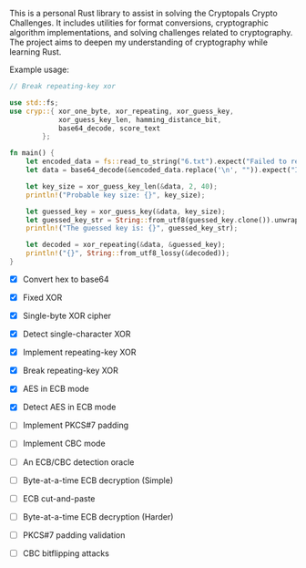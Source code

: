 This is a personal Rust library to assist in solving the Cryptopals Crypto Challenges. It includes utilities for format conversions, cryptographic algorithm implementations, and solving challenges related to cryptography. The project aims to deepen my understanding of cryptography while learning Rust.

Example usage:
```Rust
// Break repeating-key xor

use std::fs;
use cryp::{ xor_one_byte, xor_repeating, xor_guess_key,
            xor_guess_key_len, hamming_distance_bit, 
            base64_decode, score_text
        };

fn main() {
    let encoded_data = fs::read_to_string("6.txt").expect("Failed to read file");
    let data = base64_decode(&encoded_data.replace('\n', "")).expect("Invalid base64 input");

    let key_size = xor_guess_key_len(&data, 2, 40);
    println!("Probable key size: {}", key_size);

    let guessed_key = xor_guess_key(&data, key_size);
    let guessed_key_str = String::from_utf8(guessed_key.clone()).unwrap();
    println!("The guessed key is: {}", guessed_key_str);

    let decoded = xor_repeating(&data, &guessed_key);
    println!("{}", String::from_utf8_lossy(&decoded));
}
```
- [x] Convert hex to base64
- [x] Fixed XOR
- [x] Single-byte XOR cipher
- [x] Detect single-character XOR
- [x] Implement repeating-key XOR
- [x] Break repeating-key XOR
- [x] AES in ECB mode
- [x] Detect AES in ECB mode

- [ ] Implement PKCS#7 padding
- [ ] Implement CBC mode
- [ ] An ECB/CBC detection oracle
- [ ] Byte-at-a-time ECB decryption (Simple)
- [ ] ECB cut-and-paste
- [ ] Byte-at-a-time ECB decryption (Harder)
- [ ] PKCS#7 padding validation
- [ ] CBC bitflipping attacks
